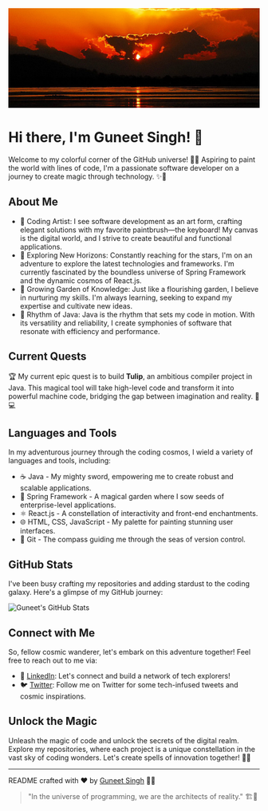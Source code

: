 <!-- Add the sunrise photo here -->
<img src="sunrise.jpg" alt="Sunrise" width="100%" height="200px" style="object-fit: cover">

# Hi there, I'm Guneet Singh! 👋

Welcome to my colorful corner of the GitHub universe! 🌌✨ Aspiring to paint the world with lines of code, I'm a passionate software developer on a journey to create magic through technology. ✨🚀



## About Me

- 🎨 Coding Artist: I see software development as an art form, crafting elegant solutions with my favorite paintbrush—the keyboard! My canvas is the digital world, and I strive to create beautiful and functional applications.
- 🚀 Exploring New Horizons: Constantly reaching for the stars, I'm on an adventure to explore the latest technologies and frameworks. I'm currently fascinated by the boundless universe of Spring Framework and the dynamic cosmos of React.js.
- 🌱 Growing Garden of Knowledge: Just like a flourishing garden, I believe in nurturing my skills. I'm always learning, seeking to expand my expertise and cultivate new ideas.
- 🎵 Rhythm of Java: Java is the rhythm that sets my code in motion. With its versatility and reliability, I create symphonies of software that resonate with efficiency and performance.

## Current Quests

🏆 My current epic quest is to build **Tulip**, an ambitious compiler project in Java. This magical tool will take high-level code and transform it into powerful machine code, bridging the gap between imagination and reality. 🌷💻

## Languages and Tools

In my adventurous journey through the coding cosmos, I wield a variety of languages and tools, including:

- ☕ Java - My mighty sword, empowering me to create robust and scalable applications.
- 🌿 Spring Framework - A magical garden where I sow seeds of enterprise-level applications.
- ⚛️ React.js - A constellation of interactivity and front-end enchantments.
- 🌐 HTML, CSS, JavaScript - My palette for painting stunning user interfaces.
- 🐙 Git - The compass guiding me through the seas of version control.

## GitHub Stats

I've been busy crafting my repositories and adding stardust to the coding galaxy. Here's a glimpse of my GitHub journey:

![Guneet's GitHub Stats](https://github-readme-stats.vercel.app/api?username=Guneetsinghtuli&show_icons=true&theme=radical)

## Connect with Me

So, fellow cosmic wanderer, let's embark on this adventure together! Feel free to reach out to me via:

- 🌌 [LinkedIn](https://www.linkedin.com/in/guneetsinghtuli/): Let's connect and build a network of tech explorers!
- 🐦 [Twitter](https://twitter.com/Guneetsingh02): Follow me on Twitter for some tech-infused tweets and cosmic inspirations.

## Unlock the Magic

Unleash the magic of code and unlock the secrets of the digital realm. Explore my repositories, where each project is a unique constellation in the vast sky of coding wonders. Let's create spells of innovation together! 🌟✨

---

README crafted with ❤️ by [Guneet Singh](https://github.com/Guneetsinghtuli) 🚀🎨

> "In the universe of programming, we are the architects of reality." 🏗️🌌
